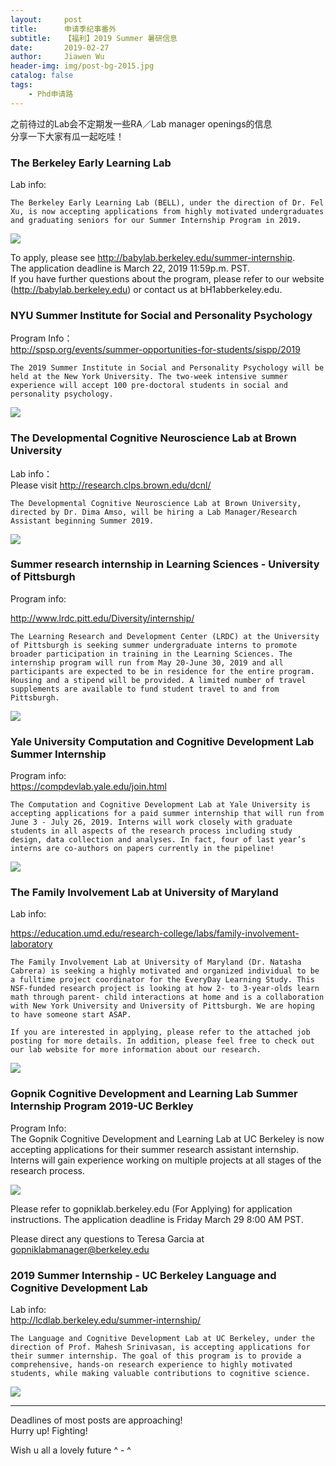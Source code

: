 ```yaml
---
layout:     post
title:      申请季纪事番外
subtitle:   【福利】2019 Summer 暑研信息
date:       2019-02-27
author:     Jiawen Wu
header-img: img/post-bg-2015.jpg
catalog: false
tags:
    - Phd申请路
---
```

<script type="text/javascript">
// 禁止右键菜单
document.oncontextmenu = function(){ return false; };
// 禁止文字选择
document.onselectstart = function(){ return false; };
// 禁止复制
document.oncopy = function(){ return false; };
// 禁止剪切
document.oncut = function(){ return false; };
// 禁止粘贴
document.onpaste = function(){ return false; };
</script>


之前待过的Lab会不定期发一些RA／Lab manager openings的信息  
分享一下大家有瓜一起吃哇！  

### **The Berkeley Early Learning Lab**
Lab info:

    The Berkeley Early Learning Lab (BELL), under the direction of Dr. Fel Xu, is now accepting applications from highly motivated undergraduates and graduating seniors for our Summer Internship Program in 2019.

![](https://ws3.sinaimg.cn/large/006tKfTcly1g0kyafqq1yj30u013l7eq.jpg)

To apply, please see http://babylab.berkeley.edu/summer-internship.  
The application deadline is March 22, 2019 11:59p.m. PST.  
If you have further questions about the program, please refer to our website (http://babylab.berkeley.edu) or contact us at bH1abberkeIey.edu.


### **NYU Summer Institute for Social and Personality Psychology**
Program Info：  
http://spsp.org/events/summer-opportunities-for-students/sispp/2019

    The 2019 Summer Institute in Social and Personality Psychology will be held at the New York University. The two-week intensive summer experience will accept 100 pre-doctoral students in social and personality psychology.

![](https://ws4.sinaimg.cn/large/006tKfTcly1g0kyjyjx21j30mr0h6wj1.jpg)

### **The Developmental Cognitive Neuroscience Lab at Brown University**
Lab info：  
Please visit http://research.clps.brown.edu/dcnl/

    The Developmental Cognitive Neuroscience Lab at Brown University, directed by Dr. Dima Amso, will be hiring a Lab Manager/Research Assistant beginning Summer 2019. 

![](https://ws4.sinaimg.cn/large/006tKfTcly1g0kynrhli9j30el07twg4.jpg)

### **Summer research internship in Learning Sciences - University of Pittsburgh**

Program info:  

http://www.lrdc.pitt.edu/Diversity/internship/

    The Learning Research and Development Center (LRDC) at the University of Pittsburgh is seeking summer undergraduate interns to promote broader participation in training in the Learning Sciences. The internship program will run from May 20-June 30, 2019 and all participants are expected to be in residence for the entire program. Housing and a stipend will be provided. A limited number of travel supplements are available to fund student travel to and from Pittsburgh.

![](https://ws1.sinaimg.cn/large/006tKfTcly1g0kzcm5h6lj30u012uti1.jpg)

### **Yale University Computation and Cognitive Development Lab Summer Internship**
Program info:  
https://compdevlab.yale.edu/join.html

    The Computation and Cognitive Development Lab at Yale University is accepting applications for a paid summer internship that will run from June 3 - July 26, 2019. Interns will work closely with graduate students in all aspects of the research process including study design, data collection and analyses. In fact, four of last year’s interns are co-authors on papers currently in the pipeline! 
![](https://ws1.sinaimg.cn/large/006tKfTcly1g0kzg5g4gcj30xp0gw79c.jpg)

### **The Family Involvement Lab at University of Maryland**
Lab info:  

https://education.umd.edu/research-college/labs/family-involvement-laboratory

    The Family Involvement Lab at University of Maryland (Dr. Natasha Cabrera) is seeking a highly motivated and organized individual to be a fulltime project coordinator for the EveryDay Learning Study. This NSF-funded research project is looking at how 2- to 3-year-olds learn math through parent- child interactions at home and is a collaboration with New York University and University of Pittsburgh. We are hoping to have someone start ASAP.

    If you are interested in applying, please refer to the attached job posting for more details. In addition, please feel free to check out our lab website for more information about our research.


![](https://ws4.sinaimg.cn/large/006tKfTcly1g0kxkmhwvhj30f50lun11.jpg)

### **Gopnik Cognitive Development and Learning Lab Summer Internship Program 2019-UC Berkley**

Program Info:  
    The Gopnik Cognitive Development and Learning Lab at UC Berkeley is now accepting applications for their summer research assistant internship. Interns will gain experience working on multiple projects at all stages of the research process.

![](https://ws3.sinaimg.cn/large/006tKfTcly1g0kzipf5f8j30jy09gabv.jpg)

Please refer to gopniklab.berkeley.edu (For Applying) for application instructions. The application deadline is Friday March 29 8:00 AM PST.

Please direct any questions to Teresa Garcia at gopniklabmanager@berkeley.edu

### **2019 Summer Internship - UC Berkeley Language and Cognitive Development Lab**

Lab info:   
http://lcdlab.berkeley.edu/summer-internship/

    The Language and Cognitive Development Lab at UC Berkeley, under the direction of Prof. Mahesh Srinivasan, is accepting applications for their summer internship. The goal of this program is to provide a comprehensive, hands-on research experience to highly motivated students, while making valuable contributions to cognitive science.

![](https://ws2.sinaimg.cn/large/006tKfTcly1g0kzkhioobj30ds0h9q76.jpg)

---
Deadlines of most posts are approaching!  
Hurry up!
Fighting!

Wish u all a lovely future ^ - ^